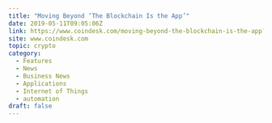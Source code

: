 ```yaml
---
title: "Moving Beyond ‘The Blockchain Is the App’"
date: 2019-05-11T09:05:06Z
link: https://www.coindesk.com/moving-beyond-the-blockchain-is-the-app?utm_medium=RSS&utm_source=hune
site: www.coindesk.com
topic: crypto
category:
  - Features
  - News
  - Business News
  - Applications
  - Internet of Things
  - automation
draft: false
---
```

